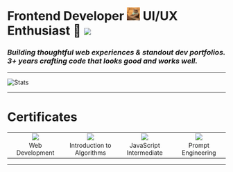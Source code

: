 # Frontend Developer <img src="cat-typing.gif" width="30"> UI/UX Enthusiast 🎨 <img src="https://media.giphy.com/media/mGcNjsfWAjY5AEZNw6/giphy.gif" width="50">
### *Building thoughtful web experiences & standout dev portfolios. 3+ years crafting code that looks good and works well.*
---

![Stats](https://github-readme-stats.vercel.app/api?username=ehsanidev&theme=dark&show_icons=true&bg_color=1a1a1a&icon_color=a0ffff)

---

<table>
  <h1>Certificates</h1>
  <tr>
    <td align="center" width="200">
        <img src="https://api2.sololearn.com/v2/certificates/CC-HY1UYZ56/image/png?t=638820621593366340" width="60" />
        <br />
        Web Development
    </td>
    <td align="center" width="200">
        <img src="https://cursacertificates.s3.amazonaws.com/cert_04a72f837d31dc3de832f21ff79eaec6.png?time=1759804357" width="60" />
        <br />
        Introduction to Algorithms
    </td>
    <td align="center" width="200">
        <img src="https://api2.sololearn.com/v2/certificates/CC-QMJFANYI/image/png?t=638834101764203620" width="60" />
        <br />
        JavaScript Intermediate
    </td>
    <td align="center" width="200">
        <img src="https://api2.sololearn.com/v2/certificates/CC-CAEGCFZB/image/png?t=638838389911434910" width="60" />
        <br />
        Prompt Engineering
    </td>
  </tr>
</table>

---
